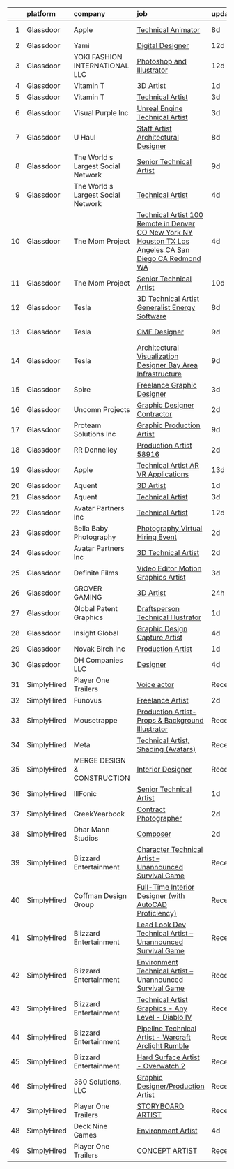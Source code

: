 

|    | platform    | company                            | job                                                                                                                                                                                                                                                                                                                                                                                                                                                                                                                                                                                                                                                                                                                                                                                                                                                                                                                                                                                                                                                                                                                                                                                                                                                                                                                                                                      | update_time   | location                    |
|---:|:------------|:-----------------------------------|:-------------------------------------------------------------------------------------------------------------------------------------------------------------------------------------------------------------------------------------------------------------------------------------------------------------------------------------------------------------------------------------------------------------------------------------------------------------------------------------------------------------------------------------------------------------------------------------------------------------------------------------------------------------------------------------------------------------------------------------------------------------------------------------------------------------------------------------------------------------------------------------------------------------------------------------------------------------------------------------------------------------------------------------------------------------------------------------------------------------------------------------------------------------------------------------------------------------------------------------------------------------------------------------------------------------------------------------------------------------------------|:--------------|:----------------------------|
|  1 | Glassdoor   | Apple                              | [Technical Animator](https://www.glassdoor.com/partner/jobListing.htm?pos=113&ao=1110586&s=58&guid=00000183977f4952a3287a2bde6ae578&src=GD_JOB_AD&t=SR&vt=w&cs=1_91fe8995&cb=1664694045626&jobListingId=1008158072633&cpc=F41FEAB56D215062&jrtk=3-0-1gebnuiggis3e801-1gebnuih3ii2b800-be55038f8aa5dd5e--6NYlbfkN0BvKrLyj5gPmtZO9T8euul8TCxuuKNOtzRJOomxnwSEodTz2Bc-sPZl5OJ9R4TJsNeQVD0NSbOgWXFVZSBUA4mjcq-jbibJdvkLJPurKTO5A08ifKvYqnL-pU_hVE0wisEKtglWT-DhQNQpNosZEbsrma7SifUtyMXgeI9v2Zb-DaM5HImf_XZRj64hIe7DztIwuv44E2cb8YhS33vrhAh6Lyo3KaqbrDU_w4gNVG0KcMXGbg9e23uOdu3SWeFqe7Txmhc4fle9wKQgODS9npyO3HnZfewC8wQoHULs3r8BG1fOj6NBpVE1YjrQj-HOF0pQYs5AV-MNvPTa4zM4dvfUChx7s1IXnHB2BGRqv11OGkWyO98emneq0_pgkREtJE44avA4frZ_sfRvuqzJPlZOA6BGPOOK3-3ejRZpyT2JjVNWHMHkJqkOl9GmQidiPMbbDH9vUcUnaG0fq_czAgPogSICxiwJuVPe_AkIVGR9smVKRtggxMgL9ATQp-LXx-eo5P3CXV7ciPqAYBr-M8JuXt4KB-L8jafhBeKaWulygj9EVnlC2sEDyLN7VLu9rgeO6paV3W-BU19VkGYQP66YjJtBJ8w_xH_OuXrRPUeqq93rcXi9jFRH-deBpRXAwEOyQzBncO3Gt4GDmjwtwWDhSyOYlGBCmGNO0FdV6xM4Cy-YfXhr8jiFjoJKPDUrPGkBYf6MddZYIsllMh3potIs_vtNmHTm3BvOT05VNHxjBWFICDXSuypsnHsyB2i5pdJAG1bjkYYg60KK8cWLYKz7LgTAF7Izd4IXy9Sshep_63OEfE1xBBOc3BMDCiDajndzcxljSoOTHi5FPnzRjGeMBxgMkjO1jAOkcyOUN81pBxIlycp3t3n3KNORSsUx13nYixr_2jaTSmILNzvOxJ67SOM_fP1BQ-c1x1HtMeCUUY2MhZypM-2LlmR9hnGZaTTm0kzEumfO5w%3D%3D)                                     | 8d            | Culver City, CA             |
|  2 | Glassdoor   | Yami                               | [Digital Designer](https://www.glassdoor.com/partner/jobListing.htm?pos=102&ao=1110586&s=58&guid=00000183977f4952a3287a2bde6ae578&src=GD_JOB_AD&t=SR&vt=w&ea=1&cs=1_dc9a2075&cb=1664694045624&jobListingId=1008149543553&cpc=8E078B77C4668316&jrtk=3-0-1gebnuiggis3e801-1gebnuih3ii2b800-d96790f07ddfb524--6NYlbfkN0DsBOlmEAMqZtav1V1WKZO3RUElpafjggtWvxyDQ3xFSnW2ELFgJeLX3S5xFeisUPMw82b5JYcnJNXu1QexHkiyMgdkVeTHVR0rJVBYbdWKeloc5xYfv3eVNueJ_bKSsVQdqM4vvwnu1xSTpv0VSoFJ7DPATGJpk9r3Z3q7WHdgifquY24OuuFa8uuWs7fOfsxNqVR79yxH6qfhjOAHaQMoDes7j2TOha_biJhpeA6ck5SqFh5IjmwPr1Z4Qj2rhY8DPnhdpCU6ee_BXhdHg3ZMTLwvRYCWJW0UsLp_ojiUadREz2ACIcd9LO99n3E7ldvRQRjGiO7NQ6rzPmHQp9U9-J_3cjxknBDjdCcGXcYFRwuLW5TX2I4U_gulGQG0sjTrdZs_vrmvZ8eyUsGaEMA_p72R0rZiFSjxnw1SxVOqOfXADDekWVKY7IRhgOz1Eh62MutJVoo77lYBqX5HwQEe4gx2Cg91ahIqiTHFmGcg1LiAFKBzwdLF3nsBnjbD4xjxAiHcQuOgrw%3D%3D)                                                                                                                                                                                                                                                                                                                                                                                                                                                                                                  | 12d           | Brea, CA                    |
|  3 | Glassdoor   | YOKI FASHION INTERNATIONAL LLC     | [Photoshop and Illustrator](https://www.glassdoor.com/partner/jobListing.htm?pos=119&ao=1110586&s=58&guid=00000183977f4952a3287a2bde6ae578&src=GD_JOB_AD&t=SR&vt=w&ea=1&cs=1_de2d205a&cb=1664694045626&jobListingId=1008148886147&cpc=217C45A42544DB93&jrtk=3-0-1gebnuiggis3e801-1gebnuih3ii2b800-d72f4cc9e9f33d01--6NYlbfkN0A97nE1P-m-Za0L2aUvklUmcUAm2wKboK4KxUqKaTH4OcWlHE4TLDj3YDznwjXAhSgeSxuLgn6fv2X5FwyGnHgTMWTmbYNcBAvuFD2zGsvBaqvJS--cwB3oAU97Sjro56TiKB-gQu-rMhWrXIg5qnfLiNHX9NfQYUzJUzBIkesDX_3fGWwSfRZKTbVijz7-1B_3_n6HzDEbynidPdhWTgLaJgZMgt5q6CGb_lbKabUL4reEoM-bNvlUTCb8SrLYU-tPTfFIvCB8CwxlLIxlP3dRxY-XEuzYqYTLhiog10WEsX1vr0cSCtdUs6JO8CSDwmvZX0TBw6-ijzTk_bVrY_p5CUJA3WngSoDo_2c4XmSaxfFoOxm2BbnHChLBsV_waIN2m97GHBQTwi6x-RZx-10OZBEits-EKbTbe0oWWyvmi5UxFLbDfNA6Y9nD4PO2bfHAElILIH39IJKzpORoiVLKjRTXZs6WIuBtTeELIfwbC6yKN1_BOY5bhsQoP0ebyR-RVxosAzu9cA%3D%3D)                                                                                                                                                                                                                                                                                                                                                                                                                                                                                         | 12d           | New York, NY                |
|  4 | Glassdoor   | Vitamin T                          | [3D Artist](https://www.glassdoor.com/partner/jobListing.htm?pos=130&ao=1110586&s=58&guid=00000183977f4952a3287a2bde6ae578&src=GD_JOB_AD&t=SR&vt=w&cs=1_faedfd7d&cb=1664694045627&jobListingId=1008175261506&cpc=451933188B21919D&jrtk=3-0-1gebnuiggis3e801-1gebnuih3ii2b800-4d6abefd7c99f37b--6NYlbfkN0DMrcEu7yrtATojKJA7cEzGQ3FdRGWLh0CZQInL4ECGI6k5tN82kdM0OKoro5eXmjq4qWbUcXIgcT_pCY3-xT66zW-L0cU5xEBN7fLIx9Ttb15lyOHl6-OL6Ny2RE60XmrhTFyxHtYUfi0qiL9tgbRXf7Xf6w35mlg7xToVZmGgAGSWIjHiAT9qGsSSD-OtN4ELHvAw8tWmX6ZdCIVctKCDfu7GXfa7ID0bvKsjfoiovSz0i3HB6v5YDKvcXwLHyg2JHEQ60c94itxNFDCuMt3HsKnKkWxfpkluyQKVIj5Vaf53-k1JZn5NHMoKgj51oLGZRafYiTmTL5ZhTqSCGyeHclcH3i18MbreFmHYXP8PbjZTsB9cSFSVxwUEhR2_OlEUkVtzJPnDxZryYMt-ZF-MZVs-_MYU28TpFAY-g0X7fggrEHEjLS-n2c_7acJCHb4mhWfieH5qgWtIfs4VEnMt37v3ArkeO30vfnUlt5MDnnFZj2w7HfCM)                                                                                                                                                                                                                                                                                                                                                                                                                                                                                                                                          | 1d            | Remote                      |
|  5 | Glassdoor   | Vitamin T                          | [Technical Artist](https://www.glassdoor.com/partner/jobListing.htm?pos=126&ao=1110586&s=58&guid=00000183977f4952a3287a2bde6ae578&src=GD_JOB_AD&t=SR&vt=w&cs=1_666323e1&cb=1664694045627&jobListingId=1008168320743&cpc=C4A69CCDBB3B9599&jrtk=3-0-1gebnuiggis3e801-1gebnuih3ii2b800-d6da674625e1bc93--6NYlbfkN0DMrcEu7yrtATojKJA7cEzGQ3FdRGWLh0CZQInL4ECGI6k5tN82kdM0OKoro5eXmjp__5qEAl-BCxCCMVX1zHZrjmgSdg11vnRkwZTRxx-iwS1qutPYZnm1s4fWwYnImKVqGfkOKf1Ra4FP5nwfF9v3zxDuYMmJ06RAmwQl_FbEMaNEyjhO_iG9nU81OAtiYI1YWIZNkHJARz_9ghps_v1YdwZmACZE5a--u6470KqnHELw42q7K8we-h-KRIfmCdiDr8XmISbjW6NgwaeiJoCSO5LgMvNMkQhdhPXv1jbLfjc4L7V_vSF-ZfmdSSAT-7dn2XV51hpo3KY35L_-UrVsgPWZsBiAZbp5axB5bXLpra4-ptQ05cpQPGhvcnoTlHfiBwbGkLDIzCsPjg5IkG-Wv401auhOTF4AmxhryMyIFETn_fFU8mrc-h7Y0pIT1KDInG2VMG4fdl5GEHSPocX8IYh2orJNwTE9Ipe87rbbow%3D%3D)                                                                                                                                                                                                                                                                                                                                                                                                                                                                                                                                       | 3d            | Remote                      |
|  6 | Glassdoor   | Visual Purple  Inc                 | [Unreal Engine Technical Artist](https://www.glassdoor.com/partner/jobListing.htm?pos=101&ao=1110586&s=58&guid=00000183977f4952a3287a2bde6ae578&src=GD_JOB_AD&t=SR&vt=w&ea=1&cs=1_1eb22a0d&cb=1664694045624&jobListingId=1008168214657&cpc=1926746423AECDED&jrtk=3-0-1gebnuiggis3e801-1gebnuih3ii2b800-3051ec987a852fbf--6NYlbfkN0Bi-g4OEguhQEx4pjzkmulzkFDPdVMQm6g82nLRMcVRUPhuZxF0TaNm8sD8OSmosQx0wDDCWqlLyKSxlcsJr0z3Vomvv6ObC46f4oIG4EfWq9wJOezsfJ0Joe08fz8px89T6MOkRCjMFm_f_vjBUKG2GutwZcrjzZcxBXc2WjOsWRLgvgB65cgaqVWzn7efhfYwBW50ptTrbsLUwMbkkydNS9nwvR-JsEnpk_YKxGIPra4VzL3_BdSKmqHoq-joap26mqGWaz9B4CxoQ8fZTb-nsxVGj_LHxcDlFH1zzAhwVKxWKwHkQcjN_nszQ2gTq2EEvGWDdAboDKZnPdLl98CziEnqusD3ZMWDurK7oJFIeDLlbrLWb9MYCOaC0VkS6tkPAXtx9LF0_tReJIU3jVNCe5YtO4SwD2e0QkfDBlYd3F7xg60bAvyTaInm9gjPNjqlky6tDvWVMNYsVLsCXeKEJk-PVGDFwjTjkoN-TkS7seE4IC2HbrYxDb9VTs6O0pDNMTv_ucaEFXkWA42mnxgYdTnzpyyxuuQ%3D)                                                                                                                                                                                                                                                                                                                                                                                                                                                                  | 3d            | Meridian, ID                |
|  7 | Glassdoor   | U Haul                             | [Staff Artist Architectural Designer](https://www.glassdoor.com/partner/jobListing.htm?pos=108&ao=1110586&s=58&guid=00000183977f4952a3287a2bde6ae578&src=GD_JOB_AD&t=SR&vt=w&ea=1&cs=1_3ab56415&cb=1664694045625&jobListingId=1008158422934&cpc=E521981D00147CE2&jrtk=3-0-1gebnuiggis3e801-1gebnuih3ii2b800-28429ef3067ba079--6NYlbfkN0DdoLzd2nH_jHSLwr2EyTkavNA8xpnfBmQyA5D2SPCveIstByWqgi2KSDKasltwxyfxctkgsP-HOwOdSWhEHutSr9pl1BDh41IUZiravzOsEg4BUKUHZBBfsGybUratl0F9CtrC9DdvGVee0K3CHGdDTLNI56tu9C1qauDIyOB79jeZyTlP80d31ggwwOcbDucXrD8EnewBJoKAQ6sdJuEqmYagaCj7owHe94z4jxwsTY8qQFV6c8SORg7Xfq-z_SfArmP1FAiI-8XMYciYsDgK-Nn2F-Nq3Hs--0-b951fK9luPygdcDftgO7puLDFHk3JQYgbqFhIxEHVBKOwHPe802HL7nZA-Sj8KTdCYD2NWQ7vuVFNps6D_fXRQNdZckyMrttLs_7H3megT6Ogetc77p6xRyQ6p8wgts4Myv0ugzZIkUzNI7B-tM-l-zbfYEQMUIRimkzbffxDm1LOR3iLXEzBtqb4nqFGZTk1yyhHuxYzAzYIWL-Y10661QYQ1ZOC50ysbCAkLEKJCPqi7tix1iSnVC6hpMbb3mvYwRQHIg%3D%3D)                                                                                                                                                                                                                                                                                                                                                                                                                                               | 8d            | Phoenix, AZ                 |
|  8 | Glassdoor   | The World s Largest Social Network | [Senior Technical Artist](https://www.glassdoor.com/partner/jobListing.htm?pos=125&ao=1110586&s=58&guid=00000183977f4952a3287a2bde6ae578&src=GD_JOB_AD&t=SR&vt=w&ea=1&cs=1_6772a183&cb=1664694045627&jobListingId=1008156567880&cpc=0FE1F5EA2BC84A01&jrtk=3-0-1gebnuiggis3e801-1gebnuih3ii2b800-8a98ace1b10be4ee--6NYlbfkN0DSgjPPcnEdvoK3uuxfISLALE6pB1FR7YSHOr_tSg5_QGIhoz_2VqUepdcKLBLI_zQzTQBxFnNwLgYr54182ayk27VR9mGs31WGf8oLUq3IQ3WRzRkMbqPtK6oOaz54b3_OAZeqq0FVZMF2RYcuzjjIoIcXiPv67xjlRGeD6YbJyLJUG_F2oE5RMS4t6nqat42E4GEt1bu13seH6B_9bMi_FoSBWJBbesNpAC1B28FJ7t7qFkqB1cdKF4yj5xXKeOhRuPIFYhKZ3UFHI5ZYwQ_5sWx_nC4pemp45LPqbWpkO9XzDtlXkIPAH9rC98cgFYeNY9YzwXSWEMpJLzcE9pV2OCTr9D9ZVHHrDyi4K9H5ck0GnjXYizKlfjMUWhfKsoSJj7wQxKjdRwFNT4fJNWjBt-6IFrLl8tYVmndzRJWFVuqmmDViwdSUscWSXFmm3vTCV1BxzFbyt8-hI7dXSZPcBmc2wy6eTiSn52zGWHkJGmqeBbCz10c2qy_AFNT-ZfTMMV_aZ2Zp5gxsxxZCoMxL9FK7V32HkqwSDuD8z99GUZctjTKJYq5H93r5HzE5oIrAdFTSGhdz9OxMMaN_MGvJgDQ84Lkjmkk%3D)                                                                                                                                                                                                                                                                                                                                                                                                         | 9d            | Sausalito, CA               |
|  9 | Glassdoor   | The World s Largest Social Network | [Technical Artist](https://www.glassdoor.com/partner/jobListing.htm?pos=109&ao=1110586&s=58&guid=00000183977f4952a3287a2bde6ae578&src=GD_JOB_AD&t=SR&vt=w&ea=1&cs=1_a4f849c8&cb=1664694045625&jobListingId=1008166823132&cpc=48B9F4758953335C&jrtk=3-0-1gebnuiggis3e801-1gebnuih3ii2b800-ce3ec70c37bbf1c7--6NYlbfkN0DSgjPPcnEdvoK3uuxfISLALE6pB1FR7YSHOr_tSg5_QGIhoz_2VqUepdcKLBLI_zT0Qry_CZ7XoI4lkq6T0QNC1XTwuOL1_hQdosBP77jNn8EmVv6FMSuTigtkZ4QA-b4c6uevAwtv-BoUNOt8267PHHdUmCie4Y1iUlAuG5r4GQj-EtFjw6sBztH84EtleAppQ4UgGf8karS52tTI84fu_Aym2r4_BbQcWffaLdoFiMyM9R20FxaHkatyA1ungGcw3ZeXSjgkguDXawtDljyXj0v83VZiQGfCLJh_IRG8B5myA7sa5D3dm82ib8xuK4t-CbGHjcJ4MeUrQi4aeDZb8pnbuE26vqZZY1rGr4MKHae9XH4B3bvjuWGzlbkIAeduSjGQgJzOk1-C_3vTWpwPHZQAxMeTY2qg-5DGNUJAwYxCJ-_93S9r6p6bJl--pSPSigMQN6jDx0_06j8oWdOOHAX0hL6_dklqYxnuMR66QMYRR9Ztxq79xbVmh4GDk3EAk33O2-al6vTrscX_035B1LVW1uwukLHlioj9gVBKw5RrBpCQRW0tDi83QQatj0Pvp_1XHWu3oe8L1yX0CSNMSiFgIvKJ32k58__BSEqqMQ%3D%3D)                                                                                                                                                                                                                                                                                                                                                                                                  | 4d            | San Francisco, CA           |
| 10 | Glassdoor   | The Mom Project                    | [Technical Artist  100  Remote in Denver  CO  New York  NY  Houston  TX  Los Angeles  CA  San Diego  CA  Redmond  WA ](https://www.glassdoor.com/partner/jobListing.htm?pos=115&ao=1110586&s=58&guid=00000183977f4952a3287a2bde6ae578&src=GD_JOB_AD&t=SR&vt=w&cs=1_9556a2d4&cb=1664694045626&jobListingId=1008166593802&cpc=4B86475FAF393599&jrtk=3-0-1gebnuiggis3e801-1gebnuih3ii2b800-6e8033c65c52bca1--6NYlbfkN0BDp_epf89aHDQhKpPegNJQ_ldQpEFZQsM9OcONMGxWx6pU56EKHF58QjVdAUvn2gXDBOjng6EvAYb4QaaBYmM4bSN2k-k0hJMvvwLe940tQ_2hvo4ZvydRl-32pLvINJ5QREsadtQk7Xg1OJMm_-6eL4oHEiBncfPmp5zoVA1_5_wD5ki2LaIpRJt-oGY9k_lI81HBeqC6Yud9eSVdFafveS4OeuPNhI-u_WsxlkQoQGDTybiJTFUthXXlLDGO8c1STMXl98wGZMVeg_M3EWUiiPEh_TSKENmC5m7JAAi3uT5xRsmV5eZxQLsysFUd281Lbuzx50xWk9FedeVaw_r8_zBEgwW79Kx7YgcCCA25Tkvybjirsle5UEJ4upRbxcbCDJLLqdBtLAUkKqRDqL692OLXL4rlax4VHUhxNG2IBqKFlFTMCJ1Oxf0q0NVuJe0xSMc8dmo6yvZeBmg4hSE533rj2onpCkk9WWIF8pioIyUBH8nQwxB6wSiAXXz13h6lPGvd7BBMT6MmF3S_1t-WwziPo-HCa0CEM-MSmo1Arh1X-OQLyCqh7bY-P9Y7cK8ecEG5jYOfzQ%3D%3D)                                                                                                                                                                                                                                                                                                                                   | 4d            | Denver, CO                  |
| 11 | Glassdoor   | The Mom Project                    | [Senior Technical Artist](https://www.glassdoor.com/partner/jobListing.htm?pos=122&ao=1110586&s=58&guid=00000183977f4952a3287a2bde6ae578&src=GD_JOB_AD&t=SR&vt=w&cs=1_192ca0af&cb=1664694045626&jobListingId=1008154030855&cpc=44CD5376B8534B8F&jrtk=3-0-1gebnuiggis3e801-1gebnuih3ii2b800-8aae4f73b9551638--6NYlbfkN0BDp_epf89aHDQhKpPegNJQ_ldQpEFZQsM9OcONMGxWx6pU56EKHF58QjVdAUvn2gVk3qe3SlnghPyLAat3KOYlrLy0I2AR977gRPaN0RP08Ty9kMnw7ZhTsH11o93Q6E0InB6ICXPjdb-aqIeQDPOUC6Xb4EiGzQnTCX0cU42iyt08TsshtfRlUDeaNrQWdk_dw5-myWwy-TPppRTx1zKTg4AA-lVORJ8ul6Ezq-2AP23DXGc4fwyEzzwldyHdaoyG7HmrP8UFMW2SMuFiA7QzfRq9ZQQZBtvagT2a5iC7XafNexABSEPNDIm5tcsXnvrksPmVRgh1E2ptcLfQNpN-poz6VnxJVE99zc3DttYBL7ThTNQjt2z-1X7neh8Sj00JD3Zt8OScP1A-n6j8P3ruiP1yPc_is1SIYdVX7R6_7xtgXKRHHicQDnD6huQpLZuTnwJw34FibyxOsPKcQn51QM3VfdclTU8nNlcDKVAVvkVZjGgAmG_yTKmwJYfUrYuEItssFw7rA5zKEeA9WuyhndOkrlVdfL8kTPqyKkfP_60DxvLKDJhj3GBWm7rRtm3SUPdy8YSfVg%3D%3D)                                                                                                                                                                                                                                                                                                                                                                                                                                | 10d           | Sausalito, CA               |
| 12 | Glassdoor   | Tesla                              | [3D Technical Artist   Generalist  Energy Software](https://www.glassdoor.com/partner/jobListing.htm?pos=107&ao=1110586&s=58&guid=00000183977f4952a3287a2bde6ae578&src=GD_JOB_AD&t=SR&vt=w&cs=1_fb49284c&cb=1664694045625&jobListingId=1008157897731&cpc=2CAED5C921A5F994&jrtk=3-0-1gebnuiggis3e801-1gebnuih3ii2b800-526eb1de46a13cfb--6NYlbfkN0BkX03mv_qGbDFMol2YHqLRvzzvm2LmpzMO_FcYL_FtJlnJTzsjtFTdelRG5HbGrIe2PTLamnnGyc0K9IhIzhvtAaA_C3Jn2PnSTYWfi9sxFoDfsz-iPWzSvtbHiGIa1Jep_ls665KD8ZOby9ycty7zaxZQmjF4kAVq6PfQXlakV_Ss71FQBF-bO5X8lC0o7JOAES2eIgrx5x3SN8jSTMJ2mRt1zvyPm2qbrUvI1AsSOewLQqOFoBludOOqFuiVQ5cN2DRzwTkJ4bEfsnwvElz8WhX70tLD59tlfTUUfPW_gcrOhe0fg_raTzS0v7rwyiPkF8iu1BEYCdK1gdDwV5i6NUNh_MMMCABk9sRvyJY2AyHr4AL1ap-JlcKo4p_8cj98QnVsBEW9XSt0zVOdZ-TikXy8_4IncjS26ynhpre06kRfZTeO0a75TQZm6ls0h5Pdb5HCZIpMestSb6vvruLE-XPxv1q4NifBWGzFDKljKB462PE_nEdDL04M3cEEMQ0uSo4IdPRWlQLtG55oicVk)                                                                                                                                                                                                                                                                                                                                                                                                                                                                  | 8d            | Palo Alto, CA               |
| 13 | Glassdoor   | Tesla                              | [CMF Designer](https://www.glassdoor.com/partner/jobListing.htm?pos=117&ao=1110586&s=58&guid=00000183977f4952a3287a2bde6ae578&src=GD_JOB_AD&t=SR&vt=w&cs=1_1471d815&cb=1664694045626&jobListingId=1008157424265&cpc=8795CF9063CD573D&jrtk=3-0-1gebnuiggis3e801-1gebnuih3ii2b800-e5b6fd659ac67109--6NYlbfkN0BkX03mv_qGbDFMol2YHqLRvzzvm2LmpzMO_FcYL_FtJlnJTzsjtFTdelRG5HbGrIfKuF7l_SRluIDbA6x7-ZrHOnpgqq22kdZi0ruDgq2iCxZdrNlVNwoDh--bCuMS0aMg8vLSPT54XqRbM-4oy5TLAqE8B2-G5HdLOZK6iwwj5x6OMEwbyOvfGr8hkgHbnm1kpMZy2ULRIt4yJ_APQxz1cpd4wZJouXSPYVBen1F91LQ9M37DT5dCxq12OuzuU6-2zjenec4ag9JBfkLAYKEm1yr15wj4AB-ODNhdgFku80N4KDV8__AmORoT0nsr0-XbfWY86oJGPvtaqAYlwIWoWf8mOt3a8gKFj7U9Mv-AMUZvuKDBwqQkGZZqBq5oz8nazn5i8o5N-ZImUIka7HeZwoBSzn7C2IOnmlcMmxoLUtPUDZPHc61jzTgLcDVwFD3j159yvA_FfnuMJ7ZSybrXlMaydN0trByLhfHHB9LrOQ%3D%3D)                                                                                                                                                                                                                                                                                                                                                                                                                                                                                                                                           | 9d            | Hawthorne, CA               |
| 14 | Glassdoor   | Tesla                              | [Architectural Visualization Designer  Bay Area Infrastructure](https://www.glassdoor.com/partner/jobListing.htm?pos=116&ao=1110586&s=58&guid=00000183977f4952a3287a2bde6ae578&src=GD_JOB_AD&t=SR&vt=w&cs=1_6945aa06&cb=1664694045626&jobListingId=1008157424103&cpc=2CAED5C921A5F994&jrtk=3-0-1gebnuiggis3e801-1gebnuih3ii2b800-c00e3ce54c079d87--6NYlbfkN0BkX03mv_qGbDFMol2YHqLRvzzvm2LmpzMO_FcYL_FtJlnJTzsjtFTdelRG5HbGrIfKuF7l_SRluDws8697LYRRPx4MMFF7B7pwyjHfCpqmLzDqtWZBv9sBU-l4VTomUZzFVEn3FD13pc01LVCjOXxofHXMT-b-Wgq_cKBdsuUzghYiYrDOzu_5l918E5pAN0D1_FwrEPoC5Qw64kdM-SO_EMZBlIzcVSIN1gZiBwnJCcBvhTkNxxfMvK1QKOEJ0yy7q6Ue5sy6svxaqTGpCgbwjN-Sp9MdlNDogSqDjiJ_1yYRCCS2PaZ3bHzx0AXHAqa7wxtkGWFUv_jrajYoWmBLcnLuVdeLDmuJHy6UYdIAK0hlpTMjqru9Q1SVio-z7iR2kCK2Z-TypSramXp4RaVXtQh_qdHc-yRkTsDaJ5b13XAXDBSykKgbT6KK-aKwu7e295mi4XX5dwEZvIpfP0U5ns2NtSjTYt8StNOQOHcEguTAPGbYhcLzcLy6GDgZnL02QACKBRI4_NRDEeJywxvmlGL8x8M4kWE%3D)                                                                                                                                                                                                                                                                                                                                                                                                                                        | 9d            | Fremont, CA                 |
| 15 | Glassdoor   | Spire                              | [Freelance Graphic Designer](https://www.glassdoor.com/partner/jobListing.htm?pos=123&ao=1110586&s=58&guid=00000183977f4952a3287a2bde6ae578&src=GD_JOB_AD&t=SR&vt=w&ea=1&cs=1_bb46af48&cb=1664694045627&jobListingId=1008168176401&cpc=AC285F3A3ECA6BB0&jrtk=3-0-1gebnuiggis3e801-1gebnuih3ii2b800-0a7693cec2d415df--6NYlbfkN0DeAJW0m2c6RRYZ8mDkAfiRHtRiJ0-kxkQVsAadI3fnKOGp_QxXvzZMVjx73-hM7tPL4rGNIGpIvNxjZDfZ5ASMlZXRqYXSdvBzYLMPNTRfPsz99QAZZlQQ-qg5zLdJfFnCV8gtIYLEdgE60hk1CYz4D1aE0u49Aa9-RqNuCdkbHL2e2NNbaJB8aHifFsxl1vCt9tE_F2XFg0ppBw-uyHFOqJtEtNCopH3kmQdLgbzxtB8TFkyGi0DfT1HIV9bmZgesgiAyJdbVE7-hOLnCXsKqjOZGTY719Vkm0FTRj8SQsiuqaWBP71cV-nDDgy8suAjafmXpiQLzVOu_fVQ1iFrIAh54VabZwrb36rjyQHgBZgicMRVAOYRg11adtD1g78QpZzfqdr2sxvzCPTE4bA1fiZ33BScLU07EPf2jGciqvoMGxjIzITDIULUvjrDu5FXZ98o7jRCH9hR2aAE4SSwa9QjRG1iiuGiRbmAGxRsV5lfGAWxMgKMiFPkP7Tgdj8wnBGLgGZTZaQ%3D%3D)                                                                                                                                                                                                                                                                                                                                                                                                                                                                                        | 3d            | Massachusetts               |
| 16 | Glassdoor   | Uncomn Projects                    | [Graphic Designer  Contractor ](https://www.glassdoor.com/partner/jobListing.htm?pos=120&ao=1110586&s=58&guid=00000183977f4952a3287a2bde6ae578&src=GD_JOB_AD&t=SR&vt=w&ea=1&cs=1_41e28cb7&cb=1664694045626&jobListingId=1008172269703&cpc=8795CF9063CD573D&jrtk=3-0-1gebnuiggis3e801-1gebnuih3ii2b800-90846522c68ac9b2--6NYlbfkN0BKcv96LAN5JP5r9t3e9WCk6GBMa7XVoW6HuhSN1eWrgTftW7TMh9FQJxAv04YsPFG9lDf6NFOQvnhDWWqBwZ2HNp02zHSSKUP14_jXzNcyD_xPEmPBcipcmsqxP-xP9NDrEAgpDzotlubbXMpZRUZL1VIV8opCYti-nrHSFgd3GH3Lgn-5WzXFro6PL7qxGQLHTN3Y5hDm3TgsJgojs9pbkij1Z3QNJPUj8IhLMIopKF9v6aeiXe59T1HWeuXm7K4PDzDePjBfybIQj_osf1a6vmchRrU_qV3YeizvTl4QZ9svGROs2XxNMZRWr6xQ7wrb4NIA84ZcjttSA_iyz3fq8xT4tIehhn2TEsfCSB1GVhP-pq8e16_SD9nyhpVfF7H3mrDghX-tcysGgg_dqfh5fn3A59mAvBu4Rvykx1TPvwVHEkwgatCZmJ5w6FSEsDm42gAbKCMrc9d9yUOVm0y3qS6lSKEF01VmPoYSX26HaVj4YlKIZp4cERZYa7FTglhh-ae9btv_6w%3D%3D)                                                                                                                                                                                                                                                                                                                                                                                                                                                                                     | 2d            | Remote                      |
| 17 | Glassdoor   | Proteam Solutions Inc              | [Graphic Production Artist](https://www.glassdoor.com/partner/jobListing.htm?pos=111&ao=1110586&s=58&guid=00000183977f4952a3287a2bde6ae578&src=GD_JOB_AD&t=SR&vt=w&ea=1&cs=1_4bbcaeb7&cb=1664694045625&jobListingId=1008156779086&cpc=C63BD00756FD6F58&jrtk=3-0-1gebnuiggis3e801-1gebnuih3ii2b800-4ed327d40ffa8e77--6NYlbfkN0AEHyidsAqlM5jU6RNZv1Yf_D4e3sgfUyke_uMGTUdwuPcr_55d09YAwWfoz-8bbbz2oczzLuqmAlXBD17WLiViI2qXBXXoeRYVSHxe7thD9-93Lo6zQvDzENd8JhAJfyI0-viby3nyz4r2NTiCIQGbnQqo3REcQ8DsYgIye0WbygeezY_Pa6Sgrb0xxC_gUefCkiGHfFExW_bG02_lGbLfwLLka6HeHZbNVo1nw1inOG5Q8lPoB8FhkoNSvWmSzW_gkxdcZ-X1uCctLoDPewYPjC64OoFhRz0UEHEmQ4A56JxKUKJCY88adR0-AeSAHFnHv6jWlPb7q7mWfa-j1RJqiN94u9PwNOY4aSxsVzvT43KIMVcgQGobdXV5b8YAHC5Fteo4eiyPkw9ZEPBW5vPhy4AVyEDV_upLpdhQOTokyN6k47Zlc7XDPqDoTGEvgbbhKNtUzpjT5VjEDqBycE4QBVC3hiD_4GXRi0ErvLyRZbFPmk6x9lE9Nf7lt4CrNh-zC6hAyMYx4KBd16ftGm05)                                                                                                                                                                                                                                                                                                                                                                                                                                                                                     | 9d            | Remote                      |
| 18 | Glassdoor   | RR Donnelley                       | [Production Artist   58916](https://www.glassdoor.com/partner/jobListing.htm?pos=118&ao=1110586&s=58&guid=00000183977f4952a3287a2bde6ae578&src=GD_JOB_AD&t=SR&vt=w&ea=1&cs=1_49b5740b&cb=1664694045626&jobListingId=1008171589945&cpc=FAE5E775D180B2FB&jrtk=3-0-1gebnuiggis3e801-1gebnuih3ii2b800-14b40de6b16644d9--6NYlbfkN0AD6XRjWzGsYkgq3cP_nmG8Ct3d_1eRbAqPP9NkOlY20LIafsXd39kZCKTtq2QNTOXeCfxNm7I1tvuLohw5tekycXEm8bbs9E8AkgQP5fHA50tNmXTVIqt9uMKLfQnN8emmnRPc5vy0F3fIuExCvuu2tKpfqzAwY_FZOB9YYMjUl2YDLymGbVSWoNVzMkrxy828OBvnRxsvo4I824r3P5cFeQWr6orgn5e2Jbv2Te4aaQYClNsitJdEhd24XQLbjm92d4Jiu754pXDOhHOyTimBbEeIUhGaGOKxmxUKThylM9Y7TE1dG1cZ6BKlo9KHIXIb6XC0thedI3z430BFWxbzfiuilOyG_b41jq4LmteO1fOMEixCrskLeIWexfSwpeDx49H0c9d3L8-O_1xYFno70UeMPwEdrjkMMzWRrs2GS8vQuMPb0t959JJF1PMWB9UbH4zzHlpOrVnVviVo0BFZTZ1_pGRHtZyBOgjK3nU7pG6ikwzUoU72KwFe0fOm78F7DYHWLasJfg%3D%3D)                                                                                                                                                                                                                                                                                                                                                                                                                                                                                         | 2d            | Southfield, MI              |
| 19 | Glassdoor   | Apple                              | [Technical Artist  AR VR Applications](https://www.glassdoor.com/partner/jobListing.htm?pos=112&ao=1110586&s=58&guid=00000183977f4952a3287a2bde6ae578&src=GD_JOB_AD&t=SR&vt=w&cs=1_27897f84&cb=1664694045625&jobListingId=1008146967346&cpc=654405A9B1E0A9F5&jrtk=3-0-1gebnuiggis3e801-1gebnuih3ii2b800-71ce9627b86df252--6NYlbfkN0BvKrLyj5gPmtZO9T8euul8TCxuuKNOtzRJOomxnwSEodTz2Bc-sPZlt2Zgji_QUXHB9SKQXJp9jub4sxF6xif60EwIxZ52WU087GfRdMn5imA5EPlKfrfTh11ooW8YAF4hxuKaH0-NH_JxJXB_Xli3QJh2Hw26-EMRVn3iLcpCKVazVF5vJ1uB6gsHiq9ErPSjzIouJ1WXdaXOh5kG9ccWt3wHSo81-RJtfnd0BzNHXoMyJd09HUYL9mps4GPLMx-orXmcNs1ZjbGOSv2PhmUHY4mx6Nl--J2rB1Dmui0xzuuZUUlYgAbUivnjCSBZmt8XFy-BfyVZD4yaoJS0NvepumWVjl_iTAzUaEjbfv-YY3qDmOLpooHsW0kFHw0T6MLGm7Nb-1PzCyghXRQFMT7QNIW5nCBFn2TiBwSdrgen1FSqvivu3FcWvvwf-VqcSI4or8Q0iGLqy6AuqRIJfMUpUKvHvoQO80h5KpxqeZN1KjPQkhIJJfQlHhqMoIhOfaU8amgMM2i68mYJLC06Q8s0AfrOsUjqgmf0vSD50jP29H5YYxk829MurM1gNvMiri1Ks2V4sDHZRwxwqrsEnTNX6xJiH9f-5eHr7pwShaXMl0Q6h8qs8tJaWtibfclaol_pClEP2LjjwZh6xWbJRn5Rocy4dUW0jKCJJzfPrTRAegHUj-nHwYjyiYWCVBQHPxBw2L4VD9XNvyLHhzLjLS6Fych-fvP2kIFBUKhcdbIm_YQXv8kV_9zwUIt_4a5BgCLSnXEdP1RHWElKSQ7fsDYl4X4pPB8Dr13V08GrbghxXp33YtnMcAKmKMlIAs7mvSLBbSDVlNJMimmtXVdMdBe4per_-kvGJmR4AY9j8AV7bd0o-7MMmfzfAdBiQ5pDu8W7kVaVKh4-ebbqI0NVe4ZrB10EJ9bTbfFM4a-K7tl2wlVQGcoKhBytam-X67iYnyu0sscPSkW5LGiVvB5TEVUazahKncSIr2I%3D) | 13d           | Cupertino, CA               |
| 20 | Glassdoor   | Aquent                             | [3D Artist](https://www.glassdoor.com/partner/jobListing.htm?pos=128&ao=1110586&s=58&guid=00000183977f4952a3287a2bde6ae578&src=GD_JOB_AD&t=SR&vt=w&cs=1_c8ef5f09&cb=1664694045627&jobListingId=1008174089695&cpc=2CAED5C921A5F994&jrtk=3-0-1gebnuiggis3e801-1gebnuih3ii2b800-4d54b6f5d7d7504a--6NYlbfkN0DMrcEu7yrtATojKJA7cEzGQ3FdRGWLh0CZQInL4ECGI9gD0Wolx9R2EDT7B77c2cRg3T1jCVusohHj3ss7tLjBGetqcO9ajy3OpWMUitoA9ojCjPF1cCYZ-LQJL4anuOQ-BfWYmd8qOnvyQwLtsNmgG-ZipbahW6CvARkD9o-jnwEsmEOhPaL7FbbQIF7AG-icEclu8SJSjNayCwqacUeXQ7A4cmLDUlhuMIoYPlY3td4fs42_jxhKIj01NizQtp04l5pjJzW9jvMM5_FDp0692lEmPYyn22PmUMNanPYhUAOlDGdpZaAMSPw_pWzfA_Kce-EV0ikE9kELYroNVvOuVIoTLLAZAMfbuIaYMmJa2pEUmJ7BDid_r5vg1S-LO-q9_V6PQVJUZp6iP3-YIhxzLPcP6t55Cqs-o54v9l2V7ZcNLF2q0ReTsezGE4zhEn9twRNJYqQbzSP0x6audphBJbowxDZ0yRE%3D)                                                                                                                                                                                                                                                                                                                                                                                                                                                                                                                                                            | 1d            | Remote                      |
| 21 | Glassdoor   | Aquent                             | [Technical Artist](https://www.glassdoor.com/partner/jobListing.htm?pos=124&ao=1110586&s=58&guid=00000183977f4952a3287a2bde6ae578&src=GD_JOB_AD&t=SR&vt=w&cs=1_88d6f8f1&cb=1664694045627&jobListingId=1008168379783&cpc=2CAED5C921A5F994&jrtk=3-0-1gebnuiggis3e801-1gebnuih3ii2b800-926aaab66e411aa1--6NYlbfkN0DMrcEu7yrtATojKJA7cEzGQ3FdRGWLh0CZQInL4ECGI9gD0Wolx9R2EDT7B77c2cSXlQKFWAVn7Z00ucck2Ys_iT3ogHOIm_a2FI1mgJXYw7TbTL28SmBQ03h52AcuMTXVGm8RCIBZ0eyXZbFGvMUwLsch95UlXtkP7PNI76TiMo3DJqacYo4RkubTeO_U-P6bG3NkYqcOyd8gwPZ2tSxXYULStlYgj8dRIVSC5lzH6NhfiuxSYb_F_wmlVCaaCpehowhtsw8lgtn51HC9TJG7DyZLYtqZMDCC48APz_3lvA7wI__wLNkuv7eC3pPi3GjpwNuvDvZUnq-aOKGSf0_9uTh0u9t9o_-v6eU5nv6hD9uq17bqAPxX0wu5-GKAwQypv4X_G6_O4-mzBrcJ_u17N6G4YSYgI6adqtkwYJHiAHNZZ93o5pu5VY_7OBIu5DfPhjBaoxhWjId8m2puYFqhVuMJPIZPQfo%3D)                                                                                                                                                                                                                                                                                                                                                                                                                                                                                                                                                     | 3d            | Remote                      |
| 22 | Glassdoor   | Avatar Partners  Inc               | [Technical Artist](https://www.glassdoor.com/partner/jobListing.htm?pos=105&ao=1110586&s=58&guid=00000183977f4952a3287a2bde6ae578&src=GD_JOB_AD&t=SR&vt=w&ea=1&cs=1_e7c8ca3b&cb=1664694045625&jobListingId=1008148955753&cpc=CBEBA1A9D941894A&jrtk=3-0-1gebnuiggis3e801-1gebnuih3ii2b800-d39e90beb67e196d--6NYlbfkN0CSE3POay3L6XNXi0aipSscdc1Zs2V3vZI2w3p7sV-Wv0-JVT7YfYAg0Psi0WHEfDPY6laHuRBjW37UPpjQpn_z0r58mwKg1AsnVuIFzW24BVHkMxN3d_cQn8w6YXjFhtLO28Q8cNODK_YoZmRkMFFAO2MN80DWED85Ck5iVHrLCVTskdizKDPJyK_mu4ULTCzgM7iICuZUEx0v3QQV1k6qulGqQ7hCHpCrRKo7klZaIwN_1Jb7G-SqpI3X-TXmNgz3GTGFKspoBavPnSWiuI1xb7HlSarKYYP1bSlevoktz3oCx1YyYmfq1ZRpsFLPWjKSHM2NArbki9zwZo48kJiYe5lGj1GgiklqqnHD_Es1KysMxkV4lupceIuuuCA1VCO1dc7DDWaiSLnyxBCib5c01B1H6xa18AbOrhxjezDWBSWf9JCHIeIYR_lVsCrDF4bz1y1q349oX7dODJJFgnSv-63JjQdbV0qnva3xeRXDh4UwTR5FfRqWQVPjUJCdJFU%3D)                                                                                                                                                                                                                                                                                                                                                                                                                                                                                                                | 12d           | Remote                      |
| 23 | Glassdoor   | Bella Baby Photography             | [Photography Virtual Hiring Event](https://www.glassdoor.com/partner/jobListing.htm?pos=121&ao=1110586&s=58&guid=00000183977f4952a3287a2bde6ae578&src=GD_JOB_AD&t=SR&vt=w&cs=1_f38aaee7&cb=1664694045626&jobListingId=1008172148275&cpc=1CBFC3E34E2A31FF&jrtk=3-0-1gebnuiggis3e801-1gebnuih3ii2b800-9b45b62bee44b870--6NYlbfkN0Btxs39KmTzjw_u_hUXcyTcLpNeUj18C2Nw5A7DCW0FWMzaP14qEv4razKxEVBqO-lM7EZuRzBhYfMRs3cqJRjnao85tmpFsGSJOG4P5Az45kuiVKA6n4ZDAxXpNKbyhVJZgGAP1tTYwjJmDE2FPoReeXDEByoNxU-ylHKdWjXTb6p3OAmv9DwsEAtsR8ZBf8WsIGWXFw3_4FgQ35RcGP0KKLFpqbuubspmDuyKU5LqhYgaTzSrN-ffSwBJ2s564tVtBeqOD5l9Sp4iyLYcHGse6JnwxZ2-3tR8qHJ0il1eXUOMtT8Qax0EFMhtQHm4tWsFPWylA0GV2LHn4PEo4s45Dp8Cn0UjrmjtPpxvUNOJKigCfCkTwfYlGv5PPKHptduthZvVJ5Xmzc3-lHrOwvByvrTtQevuXHLGADlvoMiBsOJT8roU-8hYdx9Nr0rVP3pIAZqSrraey1GlkARqXTKP39Ky_9_zRGBAqUpTk7W5dqp60cSQoNwFWzY2Wk1U9n2HtaOnmPo13nNs_rZFXmrGiUVX6mfGv85yPFe5xT_xVXtPTzfrqRGZEjwBjujcO-wZYGnkpn3Px_huK2NYahdhAk6n6MZc3OMIKjk22EvMFr0lz1uj0VNscSK1d8GO5I5mdPQB5edxJUsbIgpexkktc-BloxqJ4g1gb59gJ-J6NgBJWiOpByuawaL8NLZaXvzxX5SEISl35CbjZSNlovk-dlwo0oEqQoSh7MvCj9jQYDRSFNmUxSFs)                                                                                                                                                                                                                                                   | 2d            | Edison, NJ                  |
| 24 | Glassdoor   | Avatar Partners  Inc               | [3D Technical Artist](https://www.glassdoor.com/partner/jobListing.htm?pos=103&ao=1110586&s=58&guid=00000183977f4952a3287a2bde6ae578&src=GD_JOB_AD&t=SR&vt=w&ea=1&cs=1_281ffb14&cb=1664694045624&jobListingId=1008171536143&cpc=F45C15D234B746DE&jrtk=3-0-1gebnuiggis3e801-1gebnuih3ii2b800-7061160f823e1f8c--6NYlbfkN0CSE3POay3L6XNXi0aipSscdc1Zs2V3vZI2w3p7sV-WvxBZEt62L7TWduXqtmoNzl7vmt9QySLyqsdgAlDIsDvzMSF0aYv20oEFa5RZWP2jsvuDOR0BT26YoTs6P3iULJ-h1jHulp7KkwjJGwT64mgrIFhyyzVFZLtMa2tNlAdmwsNAq9lcsuZfgXSv4bZnDpZwWSi9oPP0vyi6hzhU8Y2PdxWiRQFCRVIRAV2ZcswRHyxUZf8bPIs4IDCxXBfKfpZGg0lfKq-DdrmgfZCjqyoUbJKA_CQ01yCn42rOwJ7iDVdh3Z-D1RPonNol9hqvg4ncFTIr5OXgYVssx0RFqIeB4oEp0_Xilfu0DlAmP1x8pd6g9C1da7MdA_JADWxms3CBkfswGJGql-8UzkH9wOc69t5YrwYwE-SHn-nSaODVVPqabddC-9Kethdei9_zxJb3KSskg2MD2uDGzvn9R-Qs17P3hcXyAdAwclI5T4kndQOq1uvz8iAtWmyAcDe-5xI%3D)                                                                                                                                                                                                                                                                                                                                                                                                                                                                                                             | 2d            | Remote                      |
| 25 | Glassdoor   | Definite Films                     | [Video Editor   Motion Graphics Artist](https://www.glassdoor.com/partner/jobListing.htm?pos=110&ao=1110586&s=58&guid=00000183977f4952a3287a2bde6ae578&src=GD_JOB_AD&t=SR&vt=w&ea=1&cs=1_c974d49b&cb=1664694045625&jobListingId=1008168446420&cpc=1D891ED3EFC3904E&jrtk=3-0-1gebnuiggis3e801-1gebnuih3ii2b800-0af05b1b35c738e1--6NYlbfkN0Bzkuy17zoNwKMVjyusHhR7JNYo3SmelKzW8jp1Pa4Tk86Voyh0nfPYf1A8QwEz6l_SMt-3ZqoNzorcfjgMxwyQUrierpDMkTXdpFljdbUNKfguWb7iQQcOVjrMwvpZrZWUSeLIQmDJqCFbrEnSFc2elpxE77vptBFiji4ouDbsOyPYTCE3k7M0tu2yA7Ig-3ExmHk7Y1iLGn7Be083sDd7nZ98Rbu2XamADeCJLMcRs3daOfX2bto7ji1wr-GXB4KLrmec3OyQrgwcWtNjbBW7uxbi3RzzDZA0v0LMOhzH8VJBMYsUcSIKpBMk2uFcru5g26Ytuj4E60OO7fSw6uSbfSf-cgwlq__y83FE7FqwsYQtR0HtGpszamRorZwRSzh80D0KpQ6H4tYa8-J3ohGtQDSKGfTeR1xwg0U-TvIFFSKBy731F7PHVt_B6hAaOJG3iFojVmwpd35LLoyOHsF0KlZhVjdS2a6C7dO35uLTjzvA7nVyRAXQkfJktMksDEeq8lkERm5Vig%3D%3D)                                                                                                                                                                                                                                                                                                                                                                                                                                                                             | 3d            | New York, NY                |
| 26 | Glassdoor   | GROVER GAMING                      | [3D Artist](https://www.glassdoor.com/partner/jobListing.htm?pos=129&ao=1110586&s=58&guid=00000183977f4952a3287a2bde6ae578&src=GD_JOB_AD&t=SR&vt=w&ea=1&cs=1_5edfa1c4&cb=1664694045627&jobListingId=1008176871813&cpc=217C45A42544DB93&jrtk=3-0-1gebnuiggis3e801-1gebnuih3ii2b800-47e2e7eebdddd9c6--6NYlbfkN0D0ff9e8Lfwlpl5zGbQmpn59AL71QmFd7VKOAnfyjZzp5sdngV8WPgYe0dov1m7Y2k_sTq9X8TA1NamF8xl6CPts0C3CCWgNn-XtAPFqN6WwSuwRmNVqi4IfkqcC9bx2MTAWKqdDhvvqlw3X6AmRE2mpFxIlp4w-J7HUbPrzUdzwcNfgAt0TZHp03MA4MPRyKmFHkunpcC9CgIeYGZtnGu7SUk7BEyHrGPXPSnZJ5pUAj4D0w3Vs1HBikTZzoIbviBNJGGYHLzjSkMvoiVHVEPxq_wcvR2zk6Ek_-f_qj9T7iP0PY1Q7UyAHCWlHDRDbNBUctZD3GkqEScYlfYXjkWr6sAGT2y24Bt7K3snFipH-TtWz14Ktb95n_iA5Duk8SNk0AYs_TTfDpWiJ9ebo7_c4ZMTSLks9cBZyv2XjqPvk_B_vleNqcQkEmEV0kMWeQE6gI6iXlIz_rxgxXjaxWauMWF3kvFuu-EojM-SvnyPc64_DD_pIvl9)                                                                                                                                                                                                                                                                                                                                                                                                                                                                                                                                     | 24h           | Wilmington, NC              |
| 27 | Glassdoor   | Global Patent Graphics             | [Draftsperson Technical Illustrator](https://www.glassdoor.com/partner/jobListing.htm?pos=104&ao=1110586&s=58&guid=00000183977f4952a3287a2bde6ae578&src=GD_JOB_AD&t=SR&vt=w&ea=1&cs=1_e341280a&cb=1664694045624&jobListingId=1008174541486&cpc=F4CC4721A073827F&jrtk=3-0-1gebnuiggis3e801-1gebnuih3ii2b800-ed0d5f1b18332e7b--6NYlbfkN0DMZWIbSUqWiJOBTxIp9MuG0RUtftM4lRMKWg2SYu2rdh02agOr6VehHdAgE7r-vMJcGXtrv7qXStfAC8jkmjVK5zplIMyAwJJFWMH5aQqTVGuW-gTUDrrBpNlvcsS8uvNQiElgROX2IGs58g1yVGGBL9jmjdq1GM5UG4eCvUy4hbTPqUCCUdYUPu82K7AahRRNeO9QfZ3_nqOuaVP-ZJzaQjRjT4XYITa_DQt0RW5tPSoNaSQ4o_yNCbDehkTumrYAMDriN8hFrHuv92XgoVcbY1X3KA780ZUeSxfV1_124QcnO_23K9iJFOCFu7NEuIWc6YZGi1oR9DNJvQILunuwWtWpN6S4LdzkNjTuozqY3hGRH2N_3DRvodSRhxg3CckWNmXY2uJnPCPK4hUgog0jf9lBh6T7446Lg-60_cR_WnOoVfzRNmDD5LDrAx5wIYEGXcWezQ6Xdot7Vyqb_FwR1DVJyzLAWzOeaxjBVOLdZo1lEQgqSrqNN8Ds9we37m5W0P0wEhx4Hw%3D%3D)                                                                                                                                                                                                                                                                                                                                                                                                                                                                                | 1d            | Charlotte, NC               |
| 28 | Glassdoor   | Insight Global                     | [Graphic Design Capture Artist](https://www.glassdoor.com/partner/jobListing.htm?pos=127&ao=1110586&s=58&guid=00000183977f4952a3287a2bde6ae578&src=GD_JOB_AD&t=SR&vt=w&ea=1&cs=1_92114da8&cb=1664694045627&jobListingId=1008165579531&cpc=654405A9B1E0A9F5&jrtk=3-0-1gebnuiggis3e801-1gebnuih3ii2b800-7a86e9afd0e9a655--6NYlbfkN0BKkHZu3wF05EeDimN_p6sYpKCMArvwa95YdH7UpkaBCoSUOkIYlUzf1Pb6Z78DI6MAHITlv1QHEV5C89SsGh7dnC5-_jNo8wc8F0EnkwDE51ZGFRSBSMM8O7NIAJV-YY8aG3l4ONR3GwWPehvG7e8-Qj0ZWQYoschPlvpDiayhKT39cNbHHpBJSJFEj-wfXS5NI_NvMpJyVj-QHK-6MrXHDmJqpFhQUyCoYwhp0fdLzp5FovE7ihb2c1z_v4WsMQC2gCjFHj38FbFjHrMS9SI0n-Yog2xMSLaDyJ6wa-nBGsLuOvq3Ca2RwtxDO6LdZs8fXDLXJfS9Q71uDq4y7dSlvcHM855El1GcsZlLlyfOpZre8yN1bARxgZqqWnG2f6TA4LUQBfpMze1Q7USUM6SEqvJf9QV1OkuoaCbenmZk6BEt9S981PwKEK9nrrq5bGOlWifUnGKY-iiDAjatt6fSBdUueZkKNLaLamonY0lJMgevUd_fMLb4ZUe2VMkM2LU6JuwWCIyHLrew8yW-zz3Y)                                                                                                                                                                                                                                                                                                                                                                                                                                                                                 | 4d            | Remote                      |
| 29 | Glassdoor   | Novak Birch  Inc                   | [Production Artist](https://www.glassdoor.com/partner/jobListing.htm?pos=106&ao=1110586&s=58&guid=00000183977f4952a3287a2bde6ae578&src=GD_JOB_AD&t=SR&vt=w&ea=1&cs=1_651c4cb0&cb=1664694045625&jobListingId=1008174988239&cpc=0F120DD93C91FC85&jrtk=3-0-1gebnuiggis3e801-1gebnuih3ii2b800-d129d30b54c4fa0b--6NYlbfkN0BBGG9LMNqL16EzDx9S3nKk4b6IwprgSJginr0DZD_oW-QspO1HW55HU_3oc1yK5oIBs_RZmGml0RIOMW-RqtA4KhwiCON9XLBzpZqdmJ_xuR9LefFH47itFPBfUUHS2rrl2ADeubi4dA5wOhtMMjz_JeKhVkUyyyiz-Pdx1IGhawkTcONwN3xddIGDvEUW4BntkI7HovqPRcXuaOe3bynohIL55J0tTQ1Y5FPDOzQRASzaRtHhw5BiygV_r2wINa58Ph2uqF148bD9u7vgqyDIp5xtDxvt4SBICTLyuutFGsipHx1T1G3GAVuG10-BtMr3XuUMpGg1GErsEkzEseMrbVW7V37llO6az8JfLYGvS789uI8TndEzKVEBne268lCIBPEri4rabbQncYs_YQsWXaa_CNuJ3Z6sbimGHM58sQek1GydphOZwEzEitMP3OkjQSSPSJeLGRxB6SeGHAOYTh6xvZ8uI7eBwX2bQDsuDH48yLOnd3V-kqKnDaQ_HjhRFHBJ9hB6pQ%3D%3D)                                                                                                                                                                                                                                                                                                                                                                                                                                                                                                 | 1d            | Brooklyn, MD                |
| 30 | Glassdoor   | DH Companies  LLC                  | [Designer](https://www.glassdoor.com/partner/jobListing.htm?pos=114&ao=1110586&s=58&guid=00000183977f4952a3287a2bde6ae578&src=GD_JOB_AD&t=SR&vt=w&ea=1&cs=1_0e9c548e&cb=1664694045626&jobListingId=1008165162959&cpc=5EFBB0462F9C6B7A&jrtk=3-0-1gebnuiggis3e801-1gebnuih3ii2b800-2b4a1849a921b234--6NYlbfkN0A953Z9EfJZc5Z9y7Wb0NkuJO-5BBnqXCJSieP3bN3oT0yhRhApRHWs-VulBasZOkhZ3KwWGWSZ4jZarOAlg-NR6R1z-9OUAsODrPmzdpxh0rMJUntpM8n-Z0kyJNmAvLwM5HV22Vc-zGn0H9ANJ89qVmNGFgBj3lWHVizKZzLkvRig-sX9uV5hiAtu20kMDeZMSiLJjwiZayxgCe4fr9WJO-NNzdZWFjK8burOujNYYPtTRzhdBAz0VfTCmLk_5UWiWHgBRiK9X3C_FX8PnMv93cxhY_CkmffSSuAdeLJolLAQEjLBj83HBbhmdGGh1IV3fuosaeGBD6dsvWnGT5OFr9UsjStr0PRuIQfz3Yoqx3syB0iK9VePCBjtjYHwvIIuuEvkPMfyfUAFT1rZkfvUxzYPHYMod62RWIXMbm6YQK9gVpVhHHSJKVQ8Uc_Ss_ES2ZeRkP7W9Zm34_Yg2zEknZ1oCWGHcyW53WkxIDVS0MLOOvzrHD-I)                                                                                                                                                                                                                                                                                                                                                                                                                                                                                                                                      | 4d            | Remote                      |
| 31 | SimplyHired | Player One Trailers                | [Voice actor](https://www.simplyhired.com/job/spDD-EJ3TjYBjE8eMRZ9eEmKaVlWQD6z3yRQeU5qhxOkgExTKczNWQ?q=technical+artist)                                                                                                                                                                                                                                                                                                                                                                                                                                                                                                                                                                                                                                                                                                                                                                                                                                                                                                                                                                                                                                                                                                                                                                                                                                                 | Recently      | Bellingham, WA              |
| 32 | SimplyHired | Funovus                            | [Freelance Artist](https://www.simplyhired.com/job/wucjFvZG2JRNmwrYnLbwDVT3_DRVHLxMd8BzmWlUbytgTfm8cythdg?q=technical+artist)                                                                                                                                                                                                                                                                                                                                                                                                                                                                                                                                                                                                                                                                                                                                                                                                                                                                                                                                                                                                                                                                                                                                                                                                                                            | 2d            | Remote                      |
| 33 | SimplyHired | Mousetrappe                        | [Production Artist- Props & Background Illustrator](https://www.simplyhired.com/job/qUFdFG7VtGV5YNxFvoBR_ltmIayKqg5GJIJim-wsMKzBevmQGoqqwA?q=technical+artist)                                                                                                                                                                                                                                                                                                                                                                                                                                                                                                                                                                                                                                                                                                                                                                                                                                                                                                                                                                                                                                                                                                                                                                                                           | Recently      | Remote                      |
| 34 | SimplyHired | Meta                               | [Technical Artist, Shading (Avatars)](https://www.simplyhired.com/job/Xgmubb3qlUMzLObS9O2SqfoklmRb1Z_7MFdU-ItqAYGYchITg1G1ug?q=technical+artist)                                                                                                                                                                                                                                                                                                                                                                                                                                                                                                                                                                                                                                                                                                                                                                                                                                                                                                                                                                                                                                                                                                                                                                                                                         | Recently      | Remote +3 locations         |
| 35 | SimplyHired | MERGE DESIGN & CONSTRUCTION        | [Interior Designer](https://www.simplyhired.com/job/RXrMWbBUeoKwRNJWIe3AQ9AP0rAqYJ-dKkj2ZIWx_tc7AQF1Z8otDA?q=technical+artist)                                                                                                                                                                                                                                                                                                                                                                                                                                                                                                                                                                                                                                                                                                                                                                                                                                                                                                                                                                                                                                                                                                                                                                                                                                           | Recently      | Las Vegas, NV               |
| 36 | SimplyHired | IllFonic                           | [Senior Technical Artist](https://www.simplyhired.com/job/_E5OIO8ys2GBt-mmBrbVGcCcS5AExpii97-RadIT2fLwOJfJbpIGmg?q=technical+artist)                                                                                                                                                                                                                                                                                                                                                                                                                                                                                                                                                                                                                                                                                                                                                                                                                                                                                                                                                                                                                                                                                                                                                                                                                                     | 1d            | Remote                      |
| 37 | SimplyHired | GreekYearbook                      | [Contract Photographer](https://www.simplyhired.com/job/ws4tH3mah-PZA9gattvcKdx2AdNdzKFTlc2awT4TUP5jH0YzXsZSjQ?q=technical+artist)                                                                                                                                                                                                                                                                                                                                                                                                                                                                                                                                                                                                                                                                                                                                                                                                                                                                                                                                                                                                                                                                                                                                                                                                                                       | 2d            | Des Moines, IA +2 locations |
| 38 | SimplyHired | Dhar Mann Studios                  | [Composer](https://www.simplyhired.com/job/p0OSdKjidpTsmKzkL2dCH1pm4K8VRERGeSvvsSHrSXuvxng0QwVeDw?q=technical+artist)                                                                                                                                                                                                                                                                                                                                                                                                                                                                                                                                                                                                                                                                                                                                                                                                                                                                                                                                                                                                                                                                                                                                                                                                                                                    | 2d            | Burbank, CA                 |
| 39 | SimplyHired | Blizzard Entertainment             | [Character Technical Artist – Unannounced Survival Game](https://www.simplyhired.com/job/gC7ObN1tR-o3mWvRd_ZGyFSDOl9vU9V3acW7kSM3qrUnILMVY_OdwQ?q=technical+artist)                                                                                                                                                                                                                                                                                                                                                                                                                                                                                                                                                                                                                                                                                                                                                                                                                                                                                                                                                                                                                                                                                                                                                                                                      | Recently      | Irvine, CA                  |
| 40 | SimplyHired | Coffman Design Group               | [Full-Time Interior Designer (with AutoCAD Proficiency)](https://www.simplyhired.com/job/Xx7hJsbn6OIObeoohRD70Y4VdH0y_sC279UDSdlsem1MGWNh8Uj_rg?q=technical+artist)                                                                                                                                                                                                                                                                                                                                                                                                                                                                                                                                                                                                                                                                                                                                                                                                                                                                                                                                                                                                                                                                                                                                                                                                      | Recently      | Naples, FL                  |
| 41 | SimplyHired | Blizzard Entertainment             | [Lead Look Dev Technical Artist – Unannounced Survival Game](https://www.simplyhired.com/job/eq6FmPGBRNDcQFqmZg9d2nqRVPBMmHV4DHPBQPs11xpcOR4u8YLBkQ?q=technical+artist)                                                                                                                                                                                                                                                                                                                                                                                                                                                                                                                                                                                                                                                                                                                                                                                                                                                                                                                                                                                                                                                                                                                                                                                                  | Recently      | Irvine, CA                  |
| 42 | SimplyHired | Blizzard Entertainment             | [Environment Technical Artist – Unannounced Survival Game](https://www.simplyhired.com/job/A4CvEjbpnhiKLYWpN5grfrHalMHyBzm07D-R3qRgbCwKDdTDhzWqOA?q=technical+artist)                                                                                                                                                                                                                                                                                                                                                                                                                                                                                                                                                                                                                                                                                                                                                                                                                                                                                                                                                                                                                                                                                                                                                                                                    | Recently      | Irvine, CA                  |
| 43 | SimplyHired | Blizzard Entertainment             | [Technical Artist Graphics - Any Level - Diablo IV](https://www.simplyhired.com/job/0JKV9p2nVJiiJcMZC5GWGisdxWahrkkLJT-WgoRhguE9EaW_vPWqyw?q=technical+artist)                                                                                                                                                                                                                                                                                                                                                                                                                                                                                                                                                                                                                                                                                                                                                                                                                                                                                                                                                                                                                                                                                                                                                                                                           | Recently      | Irvine, CA                  |
| 44 | SimplyHired | Blizzard Entertainment             | [Pipeline Technical Artist - Warcraft Arclight Rumble](https://www.simplyhired.com/job/zvZ0g3W7YM-S1r1Gklb65jsViDiphOKA6Wm7VgGgj8cYQYAk1UeFeg?q=technical+artist)                                                                                                                                                                                                                                                                                                                                                                                                                                                                                                                                                                                                                                                                                                                                                                                                                                                                                                                                                                                                                                                                                                                                                                                                        | Recently      | Irvine, CA                  |
| 45 | SimplyHired | Blizzard Entertainment             | [Hard Surface Artist - Overwatch 2](https://www.simplyhired.com/job/6UbuxcizWm0FGl0VWvCtYyHq-2-jjcWZ_YsxRvD4XaS9M8_zOx_FMA?q=technical+artist)                                                                                                                                                                                                                                                                                                                                                                                                                                                                                                                                                                                                                                                                                                                                                                                                                                                                                                                                                                                                                                                                                                                                                                                                                           | Recently      | Irvine, CA                  |
| 46 | SimplyHired | 360 Solutions, LLC                 | [Graphic Designer/Production Artist](https://www.simplyhired.com/job/wTKuKhJFue8gAenatIutsqNnn1KWWLvcslbVcB2Shz7OnZLg523oNA?q=technical+artist)                                                                                                                                                                                                                                                                                                                                                                                                                                                                                                                                                                                                                                                                                                                                                                                                                                                                                                                                                                                                                                                                                                                                                                                                                          | Recently      | Remote                      |
| 47 | SimplyHired | Player One Trailers                | [STORYBOARD ARTIST](https://www.simplyhired.com/job/WsM3HESh11erc7gbrwmB9wOuLc4G8EpuzkIDIBZRmQv2tJ5MIdyzZQ?q=technical+artist)                                                                                                                                                                                                                                                                                                                                                                                                                                                                                                                                                                                                                                                                                                                                                                                                                                                                                                                                                                                                                                                                                                                                                                                                                                           | Recently      | Bellingham, WA              |
| 48 | SimplyHired | Deck Nine Games                    | [Environment Artist](https://www.simplyhired.com/job/te2dtPB-1Zkawh8ezmtxRRKqq3cAG8oDLpp7K_DpUl5BQ7hgbonUMw?q=technical+artist)                                                                                                                                                                                                                                                                                                                                                                                                                                                                                                                                                                                                                                                                                                                                                                                                                                                                                                                                                                                                                                                                                                                                                                                                                                          | 4d            | Remote                      |
| 49 | SimplyHired | Player One Trailers                | [CONCEPT ARTIST](https://www.simplyhired.com/job/NHSymmraphyw8uHdSkV5Et_VVAdt0q4UIaYh_zD91KukT2nlM8P-Uw?q=technical+artist)                                                                                                                                                                                                                                                                                                                                                                                                                                                                                                                                                                                                                                                                                                                                                                                                                                                                                                                                                                                                                                                                                                                                                                                                                                              | Recently      | Bellingham, WA              |